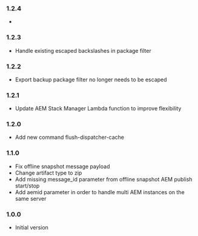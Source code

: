 ### 1.2.4
*

### 1.2.3
* Handle existing escaped backslashes in package filter

### 1.2.2
* Export backup package filter no longer needs to be escaped

### 1.2.1
* Update AEM Stack Manager Lambda function to improve flexibility 

### 1.2.0
* Add new command flush-dispatcher-cache

### 1.1.0
* Fix offline snapshot message payload
* Change artifact type to zip
* Add missing message_id parameter from offline snapshot AEM publish start/stop
* Add aemid parameter in order to handle multi AEM instances on the same server

### 1.0.0
* Initial version
